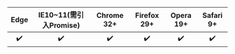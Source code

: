 | Edge |  IE10~11(需引入Promise)    | Chrome 32+ |  Firefox 29+ | Opera 19+ |  Safari 9+  |
| :-:  |   :-:                    |  :-:       |   :-:        | :-:         |   :--:     |
|  ✔️  |    ✔️	                  |   ✔️       |   ✔️         |  ✔️         |   ✔️       |
